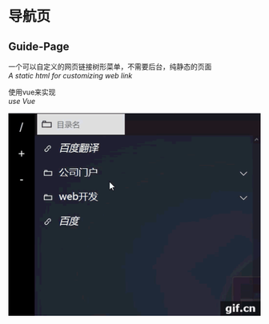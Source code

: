 # 导航页
## Guide-Page

一个可以自定义的网页链接树形菜单，不需要后台，纯静态的页面<br/>
*A static html for customizing web link*

使用vue来实现<br/>
*use Vue*

![使用流程](https://raw.githubusercontent.com/shouDH/guide-page/master/image/introduce.gif)
